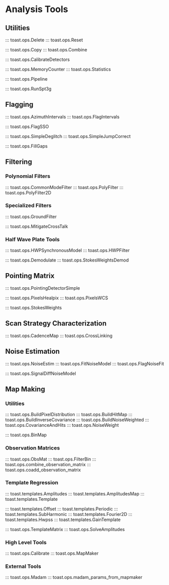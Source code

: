 # Analysis Tools

## Utilities

::: toast.ops.Delete
::: toast.ops.Reset

::: toast.ops.Copy
::: toast.ops.Combine

::: toast.ops.CalibrateDetectors

::: toast.ops.MemoryCounter
::: toast.ops.Statistics

::: toast.ops.Pipeline

::: toast.ops.RunSpt3g

## Flagging

::: toast.ops.AzimuthIntervals
::: toast.ops.FlagIntervals

::: toast.ops.FlagSSO

::: toast.ops.SimpleDeglitch
::: toast.ops.SimpleJumpCorrect

::: toast.ops.FillGaps

## Filtering

### Polynomial Filters

::: toast.ops.CommonModeFilter
::: toast.ops.PolyFilter
::: toast.ops.PolyFilter2D

### Specialized Filters

::: toast.ops.GroundFilter

::: toast.ops.MitigateCrossTalk

### Half Wave Plate Tools

::: toast.ops.HWPSynchronousModel
::: toast.ops.HWPFilter

::: toast.ops.Demodulate
::: toast.ops.StokesWeightsDemod

## Pointing Matrix

::: toast.ops.PointingDetectorSimple

::: toast.ops.PixelsHealpix
::: toast.ops.PixelsWCS

::: toast.ops.StokesWeights

## Scan Strategy Characterization

::: toast.ops.CadenceMap
::: toast.ops.CrossLinking

## Noise Estimation

::: toast.ops.NoiseEstim
::: toast.ops.FitNoiseModel
::: toast.ops.FlagNoiseFit

::: toast.ops.SignalDiffNoiseModel

## Map Making

### Utilities

::: toast.ops.BuildPixelDistribution
::: toast.ops.BuildHitMap
::: toast.ops.BuildInverseCovariance
::: toast.ops.BuildNoiseWeighted
::: toast.ops.CovarianceAndHits
::: toast.ops.NoiseWeight

::: toast.ops.BinMap

### Observation Matrices

::: toast.ops.ObsMat
::: toast.ops.FilterBin
::: toast.ops.combine_observation_matrix
::: toast.ops.coadd_observation_matrix

### Template Regression

::: toast.templates.Amplitudes
::: toast.templates.AmplitudesMap
::: toast.templates.Template

::: toast.templates.Offset
::: toast.templates.Periodic
::: toast.templates.SubHarmonic
::: toast.templates.Fourier2D
::: toast.templates.Hwpss
::: toast.templates.GainTemplate

::: toast.ops.TemplateMatrix
::: toast.ops.SolveAmplitudes

### High Level Tools

::: toast.ops.Calibrate
::: toast.ops.MapMaker

### External Tools

::: toast.ops.Madam
::: toast.ops.madam_params_from_mapmaker

